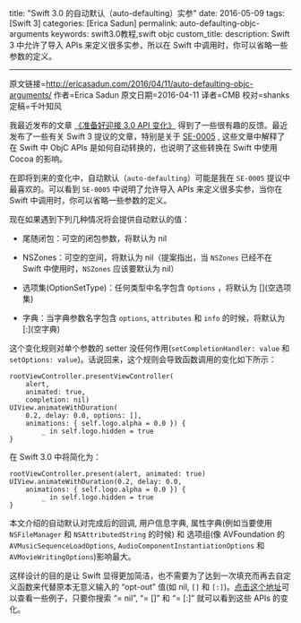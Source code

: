 title: "Swift 3.0 的自动默认（auto-defaulting）实参"
date: 2016-05-09
tags: [Swift 3]
categories: [Erica Sadun]
permalink: auto-defaulting-objc-arguments
keywords: swift3.0教程,swift objc
custom_title: 
description: Swift 3 中允许了导入 APIs 来定义很多实参，所以在 Swift 中调用时，你可以省略一些参数的定义。

---
原文链接=http://ericasadun.com/2016/04/11/auto-defaulting-objc-arguments/
作者=Erica Sadun
原文日期=2016-04-11
译者=CMB
校对=shanks
定稿=千叶知风

<!--此处开始正文-->

我最近发布的文章 [《准备好迎接 3.0 API 变化》](http://swift.gg/2016/05/03/preparing-for-3-0-api-pruning/) 得到了一些很有趣的反馈。最近发布了一些有关 Swift 3 提议的文章，特别是关于 [SE-0005](https://github.com/apple/swift-evolution/blob/master/proposals/0005-objective-c-name-translation.md) , 这些文章中解释了在 Swift 中 ObjC APIs 是如何自动转换的，也说明了这些转换在 Swift 中使用 Cocoa 的影响。

<!--more-->

在即将到来的变化中，自动默认（`auto-defaulting`）可能是我在 `SE-0005` 提议中最喜欢的。可以看到 `SE-0005` 中说明了允许导入 APIs 来定义很多实参，当你在 Swift 中调用时，你可以省略一些参数的定义。

现在如果遇到下列几种情况将会提供自动默认的值：

* 尾随闭包：可空的闭包参数，将默认为 nil

* NSZones：可空的空间，将默认为 nil（提案指出，当 `NSZones` 已经不在 Swift 中使用时，`NSZones` 应该要默认为 nil）

* 选项集(OptionSetType)：任何类型中名字包含 `Options` ，将默认为 []\(空选项集)

* 字典：当字典参数名字包含 `options`, `attributes` 和 `info` 的时候，将默认为[:]\(空字典) 

这个变化规则对单个参数的 setter 没任何作用(`setCompletionHandler: value` 和 `setOptions: value`)。话说回来，这个规则会导致函数调用的变化如下所示：

```
rootViewController.presentViewController(
    alert, 
    animated: true, 
    completion: nil)
UIView.animateWithDuration(
    0.2, delay: 0.0, options: [], 
    animations: { self.logo.alpha = 0.0 }) { 
        _ in self.logo.hidden = true 
}
```

在 Swift 3.0 中将简化为：

```
rootViewController.present(alert, animated: true)
UIView.animateWithDuration(0.2, delay: 0.0, 
    animations: { self.logo.alpha = 0.0 }) {
        _ in self.logo.hidden = true 
}
```

本文介绍的自动默认对完成后的回调, 用户信息字典, 属性字典(例如当要使用 `NSFileManager` 和 `NSAttributedString` 的时候) 和 选项组(像 AVFoundation 的 `AVMusicSequenceLoadOptions`, `AudioComponentInstantiationOptions` 和 `AVMovieWritingOptions`)影响最大。

这样设计的目的是让 Swift 显得更加简洁，也不需要为了达到一次填充而再去自定义函数来代替原本无意义输入的 “opt-out” 值(如 nil, `[]` 和 `[:]`)。[点击这个地址](https://github.com/apple/swift-3-api-guidelines-review/compare/swift-2...swift-3)可以查看一些例子，只要你搜索 “= nil”, “= []” 和 “= [:]” 就可以看到这些 APIs 的变化。